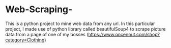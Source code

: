 # Web-Scraping-
This is a python project to mine web data from any url. In this particular project, I made use of python library called beautifulSoup4 to scrape picture data from a page of one of my bosses (https://www.oncenout.com/shop?category=Clothing)  
